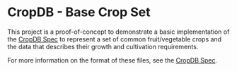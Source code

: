 # CropDB - Base Crop Set

This project is a proof-of-concept to demonstrate a basic implementation of the
[CropDB Spec] to represent a set of common fruit/vegetable crops and the data
that describes their growth and cultivation requirements.

For more information on the format of these files, see the [CropDB Spec].

[CropDB Spec]: https://github.com/farmOS/CropDB-Spec

